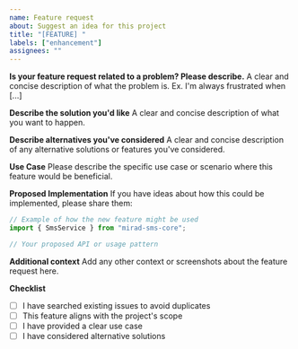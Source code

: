 ```yaml
---
name: Feature request
about: Suggest an idea for this project
title: "[FEATURE] "
labels: ["enhancement"]
assignees: ""
---
```


**Is your feature request related to a problem? Please describe.** A clear and concise description
of what the problem is. Ex. I'm always frustrated when [...]

**Describe the solution you'd like** A clear and concise description of what you want to happen.

**Describe alternatives you've considered** A clear and concise description of any alternative
solutions or features you've considered.

**Use Case** Please describe the specific use case or scenario where this feature would be
beneficial.

**Proposed Implementation** If you have ideas about how this could be implemented, please share
them:

```typescript
// Example of how the new feature might be used
import { SmsService } from "mirad-sms-core";

// Your proposed API or usage pattern
```

**Additional context** Add any other context or screenshots about the feature request here.

**Checklist**

- [ ] I have searched existing issues to avoid duplicates
- [ ] This feature aligns with the project's scope
- [ ] I have provided a clear use case
- [ ] I have considered alternative solutions
